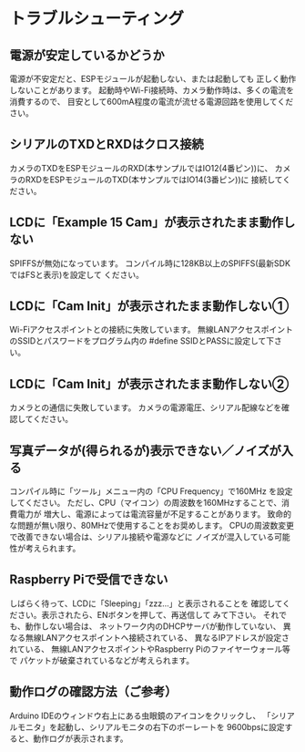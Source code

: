 # トラブルシューティング

## 電源が安定しているかどうか
電源が不安定だと、ESPモジュールが起動しない、または起動しても
正しく動作しないことがあります。
起動時やWi-Fi接続時、カメラ動作時は、多くの電流を消費するので、
目安として600mA程度の電流が流せる電源回路を使用してください。

## シリアルのTXDとRXDはクロス接続
カメラのTXDをESPモジュールのRXD(本サンプルではIO12(4番ピン))に、
カメラのRXDをESPモジュールのTXD(本サンプルではIO14(3番ピン))に
接続してください。

## LCDに「Example 15 Cam」が表示されたまま動作しない
SPIFFSが無効になっています。
コンパイル時に128KB以上のSPIFFS(最新SDKではFSと表示)を設定して
ください。

## LCDに「Cam Init」が表示されたまま動作しない①
Wi-Fiアクセスポイントとの接続に失敗しています。
無線LANアクセスポイントのSSIDとパスワードをプログラム内の
#define SSIDとPASSに設定して下さい。

## LCDに「Cam Init」が表示されたまま動作しない②
カメラとの通信に失敗しています。
カメラの電源電圧、シリアル配線などを確認してください。

## 写真データが(得られるが)表示できない／ノイズが入る
コンパイル時に「ツール」メニュー内の「CPU Frequency」で160MHz
を設定してください。
ただし、CPU（マイコン）の周波数を160MHzすることで、消費電力が
増大し、電源によっては電流容量が不足することがあります。
致命的な問題が無い限り、80MHzで使用することをお奨めします。
CPUの周波数変更で改善できない場合は、シリアル接続や電源などに
ノイズが混入している可能性が考えられます。

## Raspberry Piで受信できない
しばらく待って、LCDに「Sleeping」「zzz...」と表示されることを
確認してください。表示されたら、ENボタンを押して、再送信して
みて下さい。
それでも、動作しない場合は、
ネットワーク内のDHCPサーバが動作していない、
異なる無線LANアクセスポイントへ接続されている、
異なるIPアドレスが設定されている、
無線LANアクセスポイントやRaspberry Piのファイヤーウォール等で
パケットが破棄されているなどが考えられます。

## 動作ログの確認方法（ご参考）
Arduino IDEのウィンドウ右上にある虫眼鏡のアイコンをクリックし、
「シリアルモニタ」を起動し、シリアルモニタの右下のボーレートを
9600bpsに設定すると、動作ログが表示されます。
